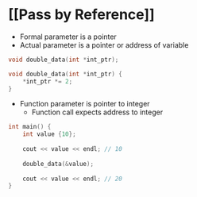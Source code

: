 # [[Pass by Reference]]

- Formal parameter is a pointer
- Actual parameter is a pointer or address of variable

```cpp
void double_data(int *int_ptr);

void double_data(int *int_ptr) {
	*int_ptr *= 2;
}
```
- Function parameter is pointer to integer
	- Function call expects address to integer

```cpp
int main() {
	int value {10};
	
	cout << value << endl; // 10
	
	double_data(&value);
	
	cout << value << endl; // 20
}
```